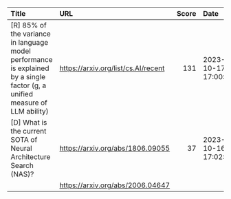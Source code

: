 | Title                                                                                                                       | URL                                 |   Score | Date                |
|:----------------------------------------------------------------------------------------------------------------------------|:------------------------------------|--------:|:--------------------|
| [R] 85% of the variance in language model performance is explained by a single factor (g, a unified measure of LLM ability) | https://arxiv.org/list/cs.AI/recent |     131 | 2023-10-17 17:00:26 |
| [D] What is the current SOTA of Neural Architecture Search (NAS)?                                                           | https://arxiv.org/abs/1806.09055    |      37 | 2023-10-16 17:02:24 |
|                                                                                                                             | https://arxiv.org/abs/2006.04647    |         |                     |